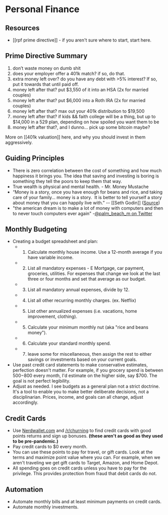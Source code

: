 # Personal Finance

## Resources
* [[rpf prime directive]] - if you aren't sure where to start, start here.

## Prime Directive Summary

1. don’t waste money on dumb shit
2. does your employer offer a 401k match? if so, do that.
3. extra money left over? do you have any debt with >5% interest? If so, put it towards that until paid off.
4. money left after that? put $3,550 of it into an HSA (2x for married couples)
5. money left after that? put $6,000 into a Roth IRA (2x for married couples)
6. money left after that? max out your 401k distribution to $19,500
7. money left after that? if kids && faith college will be a thing, but up to $14,000 in a 529 plan, depending on how spoiled you want them to be
8. money left after that?, and I dunno… pick up some bitcoin maybe?

More on [[401k valuation]] here, and why you should invest in them aggressively. 

## Guiding Principles

- There is zero correlation between the cost of something and how much happiness it brings you. The idea that saving and investing is boring is something they tell the poors to keep them that way.
- True wealth is physical and mental health. - Mr. Money Mustache
- “Money is a story, once you have enough for beans and rice, and taking care of your family… money is a story.  It is better to tell yourself a story about money that you can happily live with.” -- [[Seth Godin]] ([Source](http://fourhourworkweek.com/2016/02/10/seth-godin/))
- "the american dream is to make a lot of money with computers and then to never touch computers ever again"  -[@palm_beach_m on Twitter](https://twitter.com/palm_beach_m/status/1273733927748976640)

## Monthly Budgeting

- Creating a budget spreadsheet and plan:
    - 1. Calculate monthly house income. Use a 12-month average if you have variable income.
    - 2. List all mandatory expenses -  E Mortgage, car payment, groceries, utilities. For expenses that change we look at the last three or four months and set that average as our budget. 
    - 3. List all mandatory annual expenses, divide by 12. 
    - 4. List all other recurring monthly charges. (ex. Netflix)
    - 5. List other annualized expenses (i.e. vacations, home improvement, clothing). 
    - 5. Calculate your minimum monthly nut (aka "rice and beans money"). 
    - 6. Calculate your standard monthly spend. 
    - 7. leave some for miscellaneous, then assign the rest to either savings or investments based on your current goals.
- Use past credit card statements to make conservative estimates, perfection doesn't matter. For example, if you grocery spend is between $500-$800 every month, I'd estimate on the higher side, say $700. The goal is not perfect legibility. 
- Adjust as needed. I see budgets as a general plan not a strict doctrine. It's a tool to enable you to make better deliberate decisions, not a disciplinarian. Prices, income, and goals can all change, adjust accordingly. 

## Credit Cards

- Use [Nerdwallet.com](https://www.nerdwallet.com/) and [/r/churning](https://www.reddit.com/r/churning) to find credit cards with good points returns and sign up bonuses. __(these aren't as good as they used to be pre-pandemic.)__
- Pay credit cards to $0 every month.
- You can use these points to pay for travel, or gift cards. Look at the terms and maximize point value where you can.  For example, when we aren't traveling we get gift cards to Target, Amazon, and Home Depot.
- All spending goes on credit cards unless you have to pay for the privilege. This provides protection from fraud that debit cards do not. 

## Automation
- Automate monthly bills and at least minimum payments on credit cards. 
- Automate monthly investments.
